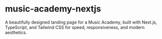 # music-academy-nextjs
A beautifully designed landing page for a Music Academy, built with Next.js, TypeScript, and Tailwind CSS for speed, responsiveness, and modern aesthetics.
